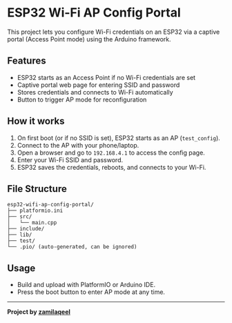 # ESP32 Wi-Fi AP Config Portal

This project lets you configure Wi-Fi credentials on an ESP32 via a captive portal (Access Point mode) using the Arduino framework.

## Features

- ESP32 starts as an Access Point if no Wi-Fi credentials are set
- Captive portal web page for entering SSID and password
- Stores credentials and connects to Wi-Fi automatically
- Button to trigger AP mode for reconfiguration

## How it works

1. On first boot (or if no SSID is set), ESP32 starts as an AP (`test_config`).
2. Connect to the AP with your phone/laptop.
3. Open a browser and go to `192.168.4.1` to access the config page.
4. Enter your Wi-Fi SSID and password.
5. ESP32 saves the credentials, reboots, and connects to your Wi-Fi.

## File Structure

```
esp32-wifi-ap-config-portal/
├── platformio.ini
├── src/
│   └── main.cpp
├── include/
├── lib/
├── test/
└── .pio/ (auto-generated, can be ignored)
```

## Usage

- Build and upload with PlatformIO or Arduino IDE.
- Press the boot button to enter AP mode at any time.

---

**Project by [zamilaqeel](https://github.com/zamilaqeel)**
